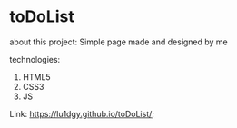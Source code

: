 # toDoList

about this project: Simple page made and designed by me

technologies:

1) HTML5
2) CSS3
3) JS

Link: https://lu1dgy.github.io/toDoList/;




